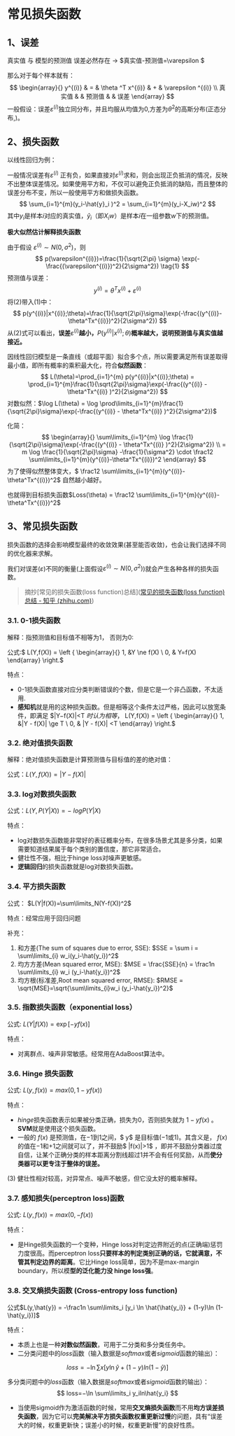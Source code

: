 # 常见损失函数

## 1、误差

真实值 与 模型的预测值 误差必然存在	$\rightarrow$	$真实值-预测值=\varepsilon $ 

那么对于每个样本就有： 
$$
\begin{array}{}
y^{(i)} & =  & \theta ^T x^{(i)} & + & \varepsilon ^{(i)} \\
真实值 & & 预测值 & & 误差
\end{array}
$$
一般假设：误差$\varepsilon ^{(i)}$独立同分布，并且均服从均值为$0$,方差为$\theta^2$的高斯分布(正态分布,)。

## 2、损失函数

以线性回归为例：

一般情况误差有$\varepsilon^{(i)}$ 正有负，如果直接对$\varepsilon^{(i)}$求和，则会出现正负抵消的情况，反映不出整体误差情况。如果使用平方和，不仅可以避免正负抵消的缺陷，而且整体的误差分布不变，所以一般使用平方和做损失函数。
$$
\sum_{i=1}^{m}(y_i-\hat{y}_i )^2 = \sum_{i=1}^{m}(y_i-X_iw)^2
$$
其中$y_i$是样本$i$对应的真实值，$\hat{y}_i$（即$X_iw$）是样本$i$在一组参数$w$下的预测值。

**极大似然估计解释损失函数**

由于假设 $\varepsilon^{(i)} \sim N(0, \sigma^2)$，则
$$
p(\varepsilon^{(i)})=\frac{1}{\sqrt{2\pi} \sigma} \exp(-\frac{(\varepsilon^{(i)})^2}{2\sigma^2}) \tag{1}
$$
预测值与误差：
$$
y^{(i)} = \theta^Tx^{(i)}+\varepsilon^{(i)} \tag{2}
$$
将$(2)$带入$(1)$中：
$$
p(y^{(i)}|x^{(i)};\theta)=\frac{1}{\sqrt{2\pi}\sigma}\exp(-\frac{(y^{(i)}-\theta^Tx^{(i)})^2}{2\sigma^2})
$$
从$(2)$式可以看出，**误差**$\varepsilon^{(i)}$**越小，**$P(y^{(i)}|x^{(i)};\theta)$**概率越大，说明预测值与真实值越接近。**

因线性回归模型是一条直线（或超平面）拟合多个点，所以需要满足所有误差取得最小值，即所有概率的乘积最大化，符合**似然函数**：
$$
L(\theta)=\prod_{i=1}^{m}  p(y^{(i)}|x^{(i)};\theta) = \prod_{i=1}^{m}\frac{1}{\sqrt{2\pi}\sigma}\exp(-\frac{(y^{(i)} - \theta^Tx^{(i)} )^2}{2\sigma^2})
$$
对数似然：$\log L(\theta) = \log \prod\limits_{i=1}^{m}\frac{1}{\sqrt{2\pi}\sigma}\exp(-\frac{(y^{(i)} - \theta^Tx^{(i)} )^2}{2\sigma^2})$

化简：
$$
\begin{array}{}
\sum\limits_{i=1}^{m} \log \frac{1}{\sqrt{2\pi}\sigma}\exp(-\frac{(y^{(i)} - \theta^Tx^{(i)} )^2}{2\sigma^2}) \\ 
= m \log \frac{1}{\sqrt{2\pi}\sigma} -\frac{1}{\sigma^2} \cdot \frac12 \sum\limits_{i=1}^{m}(y^{(i)}-\theta^Tx^{(i)})^2
\end{array}
$$
 为了使得似然整体变大，$ \frac12 \sum\limits_{i=1}^{m}(y^{(i)}-\theta^Tx^{(i)})^2$ 自然越小越好。

也就得到目标损失函数$Loss(\theta) =  \frac12 \sum\limits_{i=1}^{m}(y^{(i)}-\theta^Tx^{(i)})^2$

## 3、常见损失函数

损失函数的选择会影响模型最终的收敛效果(甚至能否收敛)，也会让我们选择不同的优化器来求解。

我们对误差($\varepsilon$)不同的衡量(上面假设$\varepsilon^{(i)} \sim N(0, \sigma^2)$)就会产生各种各样的损失函数。

> 摘抄[常见的损失函数(loss function)总结]([常见的损失函数(loss function)总结 - 知乎 (zhihu.com)](https://zhuanlan.zhihu.com/p/58883095))

### 3.1. 0-1损失函数

解释：指预测值和目标值不相等为1， 否则为0:

公式:$ L(Y,f(X)) = \left \{  \begin{array}{}  1, &Y \ne f(X) \\ 0, & Y=f(X) \end{array} \right.$

特点：

- 0-1损失函数直接对应分类判断错误的个数，但是它是一个非凸函数，不太适用.
- **感知机**就是用的这种损失函数。但是相等这个条件太过严格，因此可以放宽条件，即满足 $|Y−f(X)|<T $时认为相等，$ L(Y,f(X)) = \left \{  \begin{array}{}  1, &|Y - f(X)| \ge T \\ 0, & |Y - f(X)| <T \end{array} \right.$

### 3.2. **绝对值损失函数**

解释：绝对值损失函数是计算预测值与目标值的差的绝对值：

公式：$L(Y,f(X))=|Y-f(X)|$

### 3.3.  log对数损失函数

公式：$L(Y, P(Y|X)) = -\ log P(Y|X)$

特点：

- log对数损失函数能非常好的表征概率分布，在很多场景尤其是多分类，如果需要知道结果属于每个类别的置信度，那它非常适合。
- 健壮性不强，相比于hinge loss对噪声更敏感。
- **逻辑回归**的损失函数就是log对数损失函数。

### 3.4. 平方损失函数

公式： $L(Y|f(X))=\sum\limits_N(Y-f(X))^2$

特点：经常应用于回归问题

补充：

1. 和方差(The sum of squares due to error, SSE):	$SSE = \sum i = \sum\limits_{i} w_i(y_i-\hat{y_i})^2$
2. 均方方差(Mean squared error, MSE): 	$MSE = \frac{SSE}{n} = \frac1n \sum\limits_{i} w_i (y_i-\hat{y_i})^2$
3. 均方根(标准差,Root mean squared error, RMSE):		$RMSE = \sqrt{MSE}=\sqrt{\sum\limits_{i}w_i (y_i-\hat{y_i})^2}$

### 3.5. 指数损失函数（exponential loss）

公式: $L(Y|f(X)) = \exp[-yf(x)]$

特点：

- 对离群点、噪声非常敏感。经常用在AdaBoost算法中。

### 3.6. Hinge 损失函数

公式: $L(y,f(x)) = max(0, 1-yf(x))$

特点：

- $hinge$损失函数表示如果被分类正确，损失为$0$，否则损失就为 $1−yf(x)$ 。**SVM**就是使用这个损失函数。
- 一般的 $f(x)$ 是预测值，在$-1$到$1$之间，$ y$ 是目标值($-1$或$1$)。其含义是， $f(x)$ 的值在$-1$和$+1$之间就可以了，并不鼓励$ |f(x)|>1$ ，即并不鼓励分类器过度自信，让某个正确分类的样本距离分割线超过$1$并不会有任何奖励，从而**使分类器可以更专注于整体的误差。**

(3) 健壮性相对较高，对异常点、噪声不敏感，但它没太好的概率解释。

### 3.7. 感知损失(perceptron loss)函数

公式: $L(y,f(x)) = max(0,-f(x))$

特点：

- 是Hinge损失函数的一个变种，Hinge loss对判定边界附近的点(正确端)惩罚力度很高。而perceptron loss**只要样本的判定类别正确的话，它就满意，不管其判定边界的距离**。它比Hinge loss简单，因为不是max-margin boundary，所以模**型的泛化能力没 hinge loss强**。

### 3.8. **交叉熵损失函数 (Cross-entropy loss function)**

公式$L(y,\hat{y}) = -\frac1n \sum\limits_i [y_i \ln \hat{\hat{y_i}} + (1-y)\ln (1-\hat{y_i})]$

特点：

- 本质上也是一种**对数似然函数**，可用于二分类和多分类任务中。
- 二分类问题中的$loss$函数（输入数据是$softmax$或者$sigmoid$函数的输出）：

$$
loss=−\ln∑x[y \ln \hat{y}+(1−y)ln⁡(1−\hat{y})]
$$

多分类问题中的$loss$函数（输入数据是$softmax$或者$sigmoid$函数的输出）：
$$
loss=−\ln \sum\limits_i y_iln\hat{y_i}
$$

- 当使用sigmoid作为激活函数的时候，常用**交叉熵损失函数**而不用**均方误差损失函数**，因为它可以**完美解决平方损失函数权重更新过慢**的问题，具有“误差大的时候，权重更新快；误差小的时候，权重更新慢”的良好性质。






​
